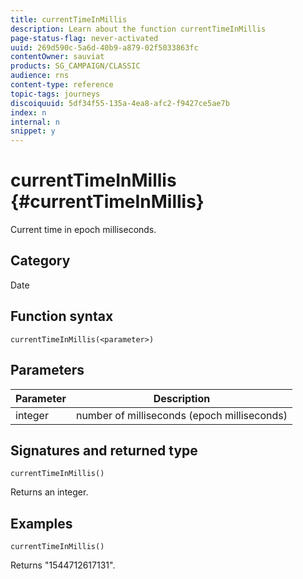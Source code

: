 ```yaml
---
title: currentTimeInMillis
description: Learn about the function currentTimeInMillis
page-status-flag: never-activated
uuid: 269d590c-5a6d-40b9-a879-02f5033863fc
contentOwner: sauviat
products: SG_CAMPAIGN/CLASSIC
audience: rns
content-type: reference
topic-tags: journeys
discoiquuid: 5df34f55-135a-4ea8-afc2-f9427ce5ae7b
index: n
internal: n
snippet: y
---
```


# currentTimeInMillis {#currentTimeInMillis}

Current time in epoch milliseconds.

## Category

Date

## Function syntax

`currentTimeInMillis(<parameter>)`

## Parameters

|Parameter|Description|
|--- |--- |
|integer|number of milliseconds (epoch milliseconds)|

## Signatures and returned type

`currentTimeInMillis()`

Returns an integer.

## Examples

`currentTimeInMillis()`

Returns "1544712617131".
